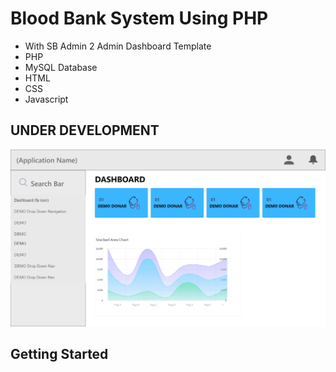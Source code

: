 # Blood Bank System Using PHP
- With SB Admin 2 Admin Dashboard Template
- PHP
- MySQL Database
- HTML
- CSS
- Javascript

## UNDER DEVELOPMENT

![](ui1.jpg)

## Getting Started
